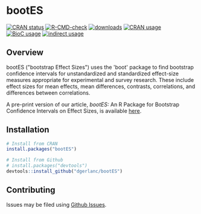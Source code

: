 bootES
======

<!-- badges: start -->

[![CRAN
status](https://www.r-pkg.org/badges/version/bootES)](https://cran.r-project.org/package=bootES)
[![R-CMD-check](https://github.com/dgerlanc/bootes/workflows/R-CMD-check/badge.svg)](https://github.com/dgerlanc/bootes/actions)
[![downloads](https://cranlogs.r-pkg.org/badges/bootes)](https://www.rdocumentation.org/trends)
[![CRAN usage](https://jangorecki.gitlab.io/rdeps/bootes/CRAN_usage.svg?sanitize=true)](https://gitlab.com/jangorecki/rdeps)
[![BioC usage](https://jangorecki.gitlab.io/rdeps/bootes/BioC_usage.svg?sanitize=true)](https://gitlab.com/jangorecki/rdeps)
[![indirect usage](https://jangorecki.gitlab.io/rdeps/bootes/indirect_usage.svg?sanitize=true)](https://gitlab.com/jangorecki/rdeps)
<!-- badges: end -->


## Overview

bootES ("bootstrap Effect Sizes") uses the 'boot' package to find bootstrap
confidence intervals for unstandardized and standardized effect-size measures
appropriate for experimental and survey research. These include effect sizes for
mean effects, mean differences, contrasts, correlations, and differences between
correlations.

A pre-print version of our article, _bootES:_ An R Package for Bootstrap
Confidence Intervals on Effect Sizes, is available [here](https://web.williams.edu/Psychology/Faculty/Kirby/bootes-kirby-gerlanc-in-press.pdf).

## Installation

``` r
# Install from CRAN
install.packages("bootES")

# Install from Github
# install.packages("devtools")
devtools::install_github("dgerlanc/bootES")
```

## Contributing

Issues may be filed using [Github Issues](https://github.com/dgerlanc/bootES/issues).
